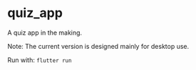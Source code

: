 # quiz_app

A quiz app in the making.

Note: The current version is designed mainly for desktop use.

Run with: 
```flutter run```

